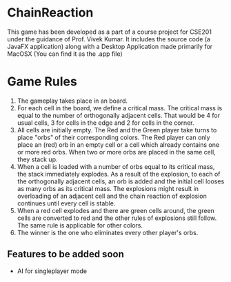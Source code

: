 # ChainReaction

This game has been developed as a part of a course project for CSE201 under the guidance of Prof. Vivek Kumar.
It includes the source code (a JavaFX application) along with a Desktop Application made primarily for MacOSX (You can find it as the .app file)

# Game Rules 

1. The gameplay takes place in an  board.
1. For each cell in the board, we define a critical mass. The critical mass is equal to the number of orthogonally adjacent cells. That would be 4 for usual cells, 3 for cells in the edge and 2 for cells in the corner.
1. All cells are initially empty. The Red and the Green player take turns to place "orbs" of their corresponding colors. The Red player can only place an (red) orb in an empty cell or a cell which already contains one or more red orbs. When two or more orbs are placed in the same cell, they stack up.
1. When a cell is loaded with a number of orbs equal to its critical mass, the stack immediately explodes. As a result of the explosion, to each of the orthogonally adjacent cells, an orb is added and the initial cell looses as many orbs as its critical mass. The explosions might result in overloading of an adjacent cell and the chain reaction of explosion continues until every cell is stable.
1. When a red cell explodes and there are green cells around, the green cells are converted to red and the other rules of explosions still follow. The same rule is applicable for other colors.
1. The winner is the one who eliminates every other player's orbs.


## Features to be added soon

- AI for singleplayer mode


